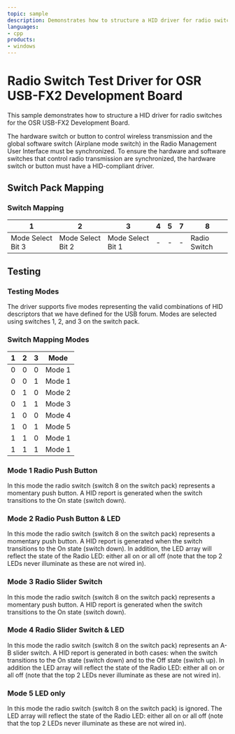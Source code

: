 ```yaml
---
topic: sample
description: Demonstrates how to structure a HID driver for radio switches for the OSR USB-FX2 Development Board.
languages:
- cpp
products:
- windows
---
```


<!---
    name: Radio Switch Test Driver for OSR USB-FX2 Development Board
    platform: KMDF
    language: cpp
    category: Network Radio
    description: Demonstrates how to structure a HID driver for radio switches for the OSR USB-FX2 Development Board.
    samplefwlink: http://go.microsoft.com/fwlink/p/?LinkId=617919
--->

# Radio Switch Test Driver for OSR USB-FX2 Development Board

This sample demonstrates how to structure a HID driver for radio switches for the OSR USB-FX2 Development Board.

The hardware switch or button to control wireless transmission and the global software switch (Airplane mode switch) in the Radio Management User Interface must be synchronized. To ensure the hardware and software switches that control radio transmission are synchronized, the hardware switch or button must have a HID-compliant driver.

## Switch Pack Mapping

### Switch Mapping

 1 | 2 | 3 | 4 | 5 | 7 | 8
---|---|---|---|---|---|---
 Mode Select Bit 3 |  Mode Select Bit 2 |  Mode Select Bit 1 | - | - | - | Radio Switch

## Testing

### Testing Modes

The driver supports five modes representing the valid combinations of HID descriptors that we have defined for the USB forum. Modes are selected using switches 1, 2, and 3 on the switch pack.

### Switch Mapping Modes

 1 | 2 | 3 | Mode
---|---|---|-----
 0 | 0 | 0 | Mode 1
 0 | 0 | 1 | Mode 1
 0 | 1 | 0 | Mode 2
 0 | 1 | 1 | Mode 3
 1 | 0 | 0 | Mode 4
 1 | 0 | 1 | Mode 5
 1 | 1 | 0 | Mode 1
 1 | 1 | 1 | Mode 1

### Mode 1 Radio Push Button

In this mode the radio switch (switch 8 on the switch pack) represents a momentary push button. A HID report is generated when the switch transitions to the On state (switch down).

### Mode 2 Radio Push Button & LED

In this mode the radio switch (switch 8 on the switch pack) represents a momentary push button. A HID report is generated when the switch transitions to the On state (switch down). In addition, the LED array will reflect the state of the Radio LED: either all on or all off (note that the top 2 LEDs never illuminate as these are not wired in).

### Mode 3 Radio Slider Switch

In this mode the radio switch (switch 8 on the switch pack) represents a momentary push button. A HID report is generated when the switch transitions to the On state (switch down).

### Mode 4 Radio Slider Switch & LED

In this mode the radio switch (switch 8 on the switch pack) represents an A-B slider switch. A HID report is generated in both cases: when the switch transitions to the On state (switch down) and to the Off state (switch up). In addition the LED array will reflect the state of the Radio LED: either all on or all off (note that the top 2 LEDs never illuminate as these are not wired in).

### Mode 5 LED only

In this mode the radio switch (switch 8 on the switch pack) is ignored. The LED array will reflect the state of the Radio LED: either all on or all off (note that the top 2 LEDs never illuminate as these are not wired in).